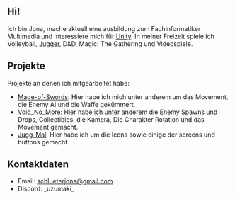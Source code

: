## Hi!

Ich bin Jona, mache aktuell eine ausbildung zum Fachinformatiker Multimedia und interessiere mich für [Unity](https://unity.com/de "Unity Link"). In meiner Freizeit spiele ich Volleyball, [Jugger](https://www.jugger.de/was-ist-jugger.php "Jugger Link"), D&D, Magic: The Gathering und Videospiele.

## Projekte
Projekte an denen ich mitgearbeitet habe:
- [Mage-of-Swords](https://github.com/Jonix-24/Mage-of-Swords "Mage of Swords link"): Hier habe ich mich unter anderem um das Movement, die Enemy AI und die Waffe gekümmert. 
- [Void_No_More](https://git.bib.de/PBA3H23ATH/void_no_more "void no more link"): Hier habe ich unter anderem die Enemy Spawns und Drops, Collectibles, die Kamera, Die Charakter Rotation und das Movement gemacht.
- [Jugg-Mal](https://git.bib.de/PBA3H23ATH/jugg-mal "jugg mal link"): Hier habe ich um die Icons sowie einige der screens und buttons gemacht.

## Kontaktdaten
- Email: [schlueterjona@gmail.com](https://mail.google.com/mail/u/0/#inbox?compose=DmwnWrRpclXdZVMZzJWBffKDLSJtwBZCqPZpvCFrsdSPjfrtklLDnDRRhwkSZTfGGjjRDwKmzXSb "Email")
- Discord: \_uzumaki\_
